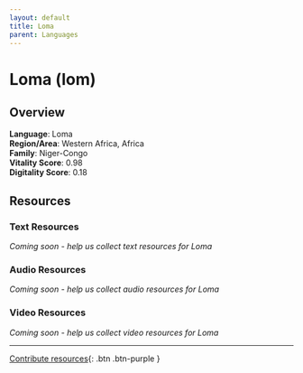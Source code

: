 ```yaml
---
layout: default
title: Loma
parent: Languages
---
```


# Loma (lom)

## Overview

**Language**: Loma  
**Region/Area**: Western Africa, Africa  
**Family**: Niger-Congo  
**Vitality Score**: 0.98  
**Digitality Score**: 0.18  

## Resources

### Text Resources
*Coming soon - help us collect text resources for Loma*

### Audio Resources
*Coming soon - help us collect audio resources for Loma*

### Video Resources
*Coming soon - help us collect video resources for Loma*

---

[Contribute resources](https://fairtrain.github.io/){: .btn .btn-purple }
